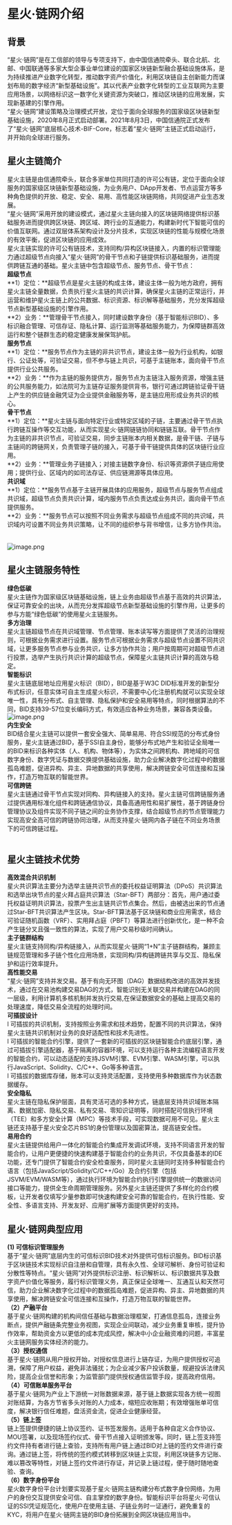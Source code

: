 # 星火·链网介绍
## 背景
“星火·链网”是在工信部的领导与专项支持下，由中国信通院牵头、联合北航、北邮、中国联通等多家大型企事业单位建设的国家区块链新型融合基础设施体系，是为持续推进产业数字化转型，推动数字资产价值化，利用区块链自主创新能力而谋划布局的数字经济“新型基础设施”。其以代表产业数字化转型的工业互联网为主要应用场景，以网络标识这一数字化关键资源为突破口，推动区块链的应用发展，实现新基建的引擎作用。<br />“星火·链网”建设策略及治理模式开放，定位于面向全球服务的国家级区块链新型基础设施，2020年8月正式启动部署。2021年8月3日，中国信通院正式发布了“星火·链网”底层核心技术-BIF-Core，标志着“星火·链网”主链正式启动运行，并开始向全球进行服务。
<a name="rwAJK"></a>
## 星火主链简介
星火主链是由信通院牵头，联合多家单位共同打造的许可公有链，定位于面向全球服务的国家级区块链新型基础设施，为业务用户、DApp开发者、节点运营方等多种角色提供的开放、稳定、安全、易用、高性能区块链网络，共同促进产业生态发展。<br />“星火·链网”采用开放的建设模式，通过星火主链向接入的区块链网络提供标识基础服务进而提供跨区块链、跨区域、跨行业的互通能力，构建新时代下智能可信的价值互联网。通过双层体系架构设计及分片技术，实现区块链的性能与规模化场景的有效平衡，促进区块链的应用成效。<br />星火主链实现的许可公有链技术，支持同构/异构区块链接入，内置的标识管理能力通过超级节点向接入“星火·链网”的骨干节点和子链提供标识基础服务，进而提供跨链互通的基础。星火主链中包含超级节点、服务节点、骨干节点：<br />**超级节点**<br />**1）定位：**超级节点是星火主链的构成主体，建设主体一般为地方政府，拥有星火主链全量数据，负责执行星火主链的共识计算，确保星火主链的正常运行，并运营和维护星火主链上的公共数据、标识资源、标识解等基础服务，充分发挥超级节点新型基础设施的引擎作用。<br />**2）业务：**管理骨干节点接入，同时建设数字身份（基于智能标识BID）、多标识融合管理、可信存证、隐私计算、运行监测等基础服务能力，为保障链群高效运行和整个链群生态的稳定健康发展保驾护航。<br />**服务节点**<br />**1）定位：**服务节点作为主链的非共识节点，建设主体一般为行业机构，如银行、公证处等，可验证交易，但不参与链上共识，可基于主链账本，面向骨干节点提供行业公共服务。<br />**2）业务：**作为主链的服务提供方，服务节点为主链注入服务资源，增强主链的公共服务能力，如法院可为主链存证服务提供背书，银行可通过跨链验证骨干链上产生的供应链金融凭证为企业提供金融服务等，是主链应用形成业务共识的核心。<br />**骨干节点**<br />**1）定位：**星火主链与面向特定行业或特定区域的子链，主要通过骨干节点执行跨链互操作等交互功能，从而实现星火·链网链链协同和链链互联。骨干节点作为主链的非共识节点，可验证交易，同步主链账本内相关数据，是骨干链、子链与主链间的跨链网关，负责管理子链的接入，可基于骨干链提供具体的区块链行业应用。<br />**2）业务：**管理业务子链接入；对接主链数字身份、标识等资源供子链应用使用；提供行业、区域内的如司法存证、供应链溯源等具体应用。<br />**共识域**<br />**1）定位：**服务节点基于主链开展具体的应用服务，超级节点与服务节点组成共识域，超级节点负责共识计算，域内服务节点负责达成业务共识，面向骨干节点提供服务。<br />**2）业务：**服务节点可以按照不同业务需求与超级节点组成不同的共识域，共识域内可设置不同业务共识策略，让不同的组织参与背书增信，让多方协作共治。<br /> <br /> <br />![image.png](https://cdn.nlark.com/yuque/0/2022/png/1334783/1644397066366-e78473a6-66ea-45ec-9677-9566460e13c1.png#align=left&display=inline&height=394&margin=%5Bobject%20Object%5D&name=image.png&originHeight=573&originWidth=727&size=116647&status=done&style=none&width=500)
<a name="ngqM8"></a>
## 星火主链服务特性
**绿色低碳**<br />星火主链作为国家级区块链基础设施，链上业务由超级节点基于高效的共识算法，保证可靠安全的出块，从而充分发挥超级节点新型基础设施的引擎作用，让更多的参与方能“绿色低碳”的使用星火主链服务。<br />**多方治理**<br />星火主链超级节点在共识域管理、节点管理、账本读写等方面提供了灵活的治理规则，可根据业务需求进行设置。服务节点可根据业务需求与超级节点设置不同共识域，让更多服务节点参与业务共识，让多方协作共治；用户按周期可对超级节点进行投票，选举产生执行共识计算的超级节点，保障星火主链共识计算的高效与稳定。<br />**智能标识**<br />星火主链底层地址应用星火标识（BID），BID是基于W3C DID标准开发的新型分布式标识，任意实体可自主生成星火标识，不需要中心化注册机构就可以实现全球唯一性，具有分布式、自主管理、隐私保护和安全易用等特点，同时根据算法的不同，BID支持39-57位变长编码方式，有效适应各种业务场景，兼容各类设备。<br />![image.png](https://cdn.nlark.com/yuque/0/2022/png/1334783/1644397105459-19d37d74-39f1-47fa-a6cb-71e9277ca992.png#align=left&display=inline&height=156&margin=%5Bobject%20Object%5D&name=image.png&originHeight=170&originWidth=717&size=42782&status=done&style=none&width=659)<br />**内生安全**<br />BID结合星火主链可以提供一套安全强大、简单易用、符合SSI规范的分布式身份服务，星火主链通过BID，基于SSI自主身份，能够分布式地产生和验证全局唯一的BID来标识各种实体（人、机构、物体等），为实体之间跨机构、跨地域的可信数字身份、数字凭证与数据交换提供基础设施，助力企业解决数字化过程中的数据孤岛难题，促进异构、异主、异地数据的共享使用，解决跨链安全可信连接和互操作，打造万物互联的智能世界。<br />**可信跨链**<br />星火主链通过骨干节点实现对同构、异构链接入的支持。星火主链可信跨链服务通过提供通用标准化组件和跨链通信协议，具备高通用性和易扩展性，基于跨链身份管理协议及组件实现不同子链之间的业务协作支撑，结合超级节点的节点管理能力实现高安全高可信的跨链协同治理，从而支持星火·链网内各子链在不同业务场景下的可信跨链过程。 <br /> 
<a name="Hlpkg"></a>
## 星火主链技术优势
**高效混合共识机制**<br />星火共识算法主要分为选举主链共识节点的委托权益证明算法（DPoS）共识算法和选举出块节点的星火拜占庭共识算法（Star-BFT）两部分：首先，用户通过委托权益证明共识算法，投票产生出主链共识节点集合。然后，由被选出来的节点通过Star-BFT共识算法产生区块。Star-BFT算法基于区块链和商业应用需求，结合可验证随机函数（VRF）、实用拜占庭（PBFT）等算法进行创新优化，是一种不会产生链分叉且强一致性的算法，实现了用户交易秒级时间确认。<br />**主子链群结构**<br />星火主链支持同构/异构链接入，从而实现星火·链网“1+N”主子链群结构，兼顾主链规范管理和多子链个性化应用场景，实现同构/异构链跨链共享与交互、隐私保护和运行效率提升。<br />**高性能交易**<br />“星火·链网”支持并发交易。基于有向无环图（DAG）数据结构改进的高效并发技术，通过在交易池构建交易DAG的方式，智能识别无关联交易并构建在DAG的同一层级，利用计算机多核机制并发执行交易,在保证数据安全的基础上提高交易的处理速度，降低交易全流程的处理时间。<br />**可插拔设计**<br />l 可插拔的共识机制，支持按照业务需求和技术趋势，配置不同的共识算法，保持星火主链共识机制对业务的良好适配性和技术先进性。<br />l 可插拔的智能合约引擎，提供了一套新的可插拔的区块链智能合约底层引擎，通过可插拔引擎适配器，基于隔离的容器环境，可以支持运行各种主流编程语言开发的智能合约，可以动态适配的支持JSVM引擎、EVM引擎、WASM引擎，可以执行JavaScript、Solidity、C/C++、Go等多种语言。<br />l 可插拔的数据库存储，账本可以支持灵活配置，支持使用多种数据库作为状态数据缓存。<br />**安全隐私**<br />星火主链在隐私保护层面，具有灵活可选的多种方式，链底层支持共识域账本隔离、数据加密、隐私交易、私有交易、零知识证明等，同时搭配可信执行环境（TEE）和多方安全计算（MPC）等技术手段，可实现数据可用不可见。星火主链还支持基于星火安全芯片BS1的身份管理以及国密算法，提高链安全性。<br />**易用合约**<br />星火主链提供给用户一体化的智能合约集成开发调试环境，支持不同语言开发的智能合约，让用户更便捷的快速构建基于智能合约的业务共识，不仅具备基本的IDE功能，还专门提供了智能合约安全检查服务，同时星火主链同时支持多种智能合约语言（包括JavaScript/Solidity/C/C++/Go）及合约引擎（包括JSVM/EVM/WASM等），通过执行环境为智能合约执行引擎提供统一的数据访问接口等能力，提供全生命周期管理服务。另外星火主链还提供了多样化的合约模板，让开发者仅填写少量参数即可快速构建安全可靠的智能合约，在执行性能、安全性、多语言支持、开发友好、应用扩展等方面提供更好的支持。 
<a name="YQBrL"></a>
## 星火·链网典型应用
**(1) 可信标识管理服务**<br />基于“星火·链网”底层内生的可信标识BID技术对外提供可信标识服务。BID标识基于区块链技术实现标识自注册和自管理，具有永久性、全球可解析、身份可验证和分散性等特点。“星火·链网”对外提供标识注册、标识解析以、标识数据共享及数字资产价值化等服务，履行标识管理义务，真正保证全球唯一、互通互认和天然可信，助力企业解决数字化过程中的数据孤岛难题，促进异构、异主、异地数据的共享使用，解决跨链安全可信连接和互操作，打造万物互联的智能世界。<br />**（2）产融平台**<br />基于星火·链网构建的机构间信任基础与数据治理框架，打通信息孤岛，连接业务断点，提供产融链条完整业务视图，实现企业间联动，减少业务重复审核，提升协作效率，帮助资金方以更低的成本完成风控，解决中小企业融资难的问题，丰富星火主链网服务实体经济的能力。<br />**（3）授权通信**<br />基于星火·链网从用户授权开始，对授权信息进行上链存证，为用户提供授权可追溯，保障了用户权益，避免非法骚扰；为企业减少客户投诉数量，规避投诉法律风险，提高企业信誉和形象；为监管部门提供授权通信监管手段，提高政府信用。<br />**（4）可信账单服务平台**<br />基于星火·链网为产业上下游统一对账数据来源，基于链上数据实现各方统一视图对账结算，为各方节省多头对账的人力成本，缩短应收账期；有效增强账单可信度，解决银行信任难题，盘活资金流，促进企业健康经营。<br />**（5）链上签**<br />链上签提供便捷的链上协议签约、证书签发服务。适用于各种自定义合作协议、MOU签署，以及现场签约仪式、骨干节点接入证明颁发等。同时，链上签支持签约文件持有者进行链上查验，支持所有用户链上通过BID对上链的签约文件进行查询。通过链上签，将传统的签约模式转移到区块链上实现，利用区块链多方记账、难以篡改等特性，对链上签约文件进行存证，并记录上链过程，便于随时随地查验、查询。<br />**（6）数字身份平台**<br />星火数字身份平台计划要实现基于星火·链网主链构建分布式数字身份网络，为用户的身份交互提供安全可信、自主掌控的数字身份。智能标识平台将星火·可信认证的SSI凭证规范化，使用户在使用主链、子链业务时一证通行，避免重复的KYC，将用户在星火·链网主链的BID身份拓展到全网区块链应用当中。<br /> <br /> 
